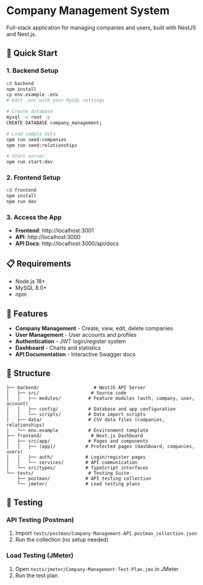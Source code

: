 # Company Management System

Full-stack application for managing companies and users, built with NestJS and Next.js.

## 🚀 Quick Start

### 1. Backend Setup
```bash
cd backend
npm install
cp env.example .env
# Edit .env with your MySQL settings

# Create database
mysql -u root -p
CREATE DATABASE company_management;

# Load sample data
npm run seed:companies
npm run seed:relationships

# Start server
npm run start:dev
```

### 2. Frontend Setup
```bash
cd frontend  
npm install
npm run dev
```

### 3. Access the App
- **Frontend**: http://localhost:3001
- **API**: http://localhost:3000
- **API Docs**: http://localhost:3000/api/docs

## 📋 Requirements

- Node.js 18+
- MySQL 8.0+
- npm

## 🎯 Features

- **Company Management** - Create, view, edit, delete companies
- **User Management** - User accounts and profiles  
- **Authentication** - JWT login/register system
- **Dashboard** - Charts and statistics
- **API Documentation** - Interactive Swagger docs

## 📁 Structure

```
├── backend/                    # NestJS API Server
│   ├── src/                   # Source code
│   │   ├── modules/          # Feature modules (auth, company, user, account)
│   │   ├── config/           # Database and app configuration
│   │   └── scripts/          # Data import scripts
│   ├── data/                 # CSV data files (companies, relationships)
│   └── env.example           # Environment template
├── frontend/                  # Next.js Dashboard
│   ├── src/app/              # Pages and components
│   │   ├── (app)/           # Protected pages (dashboard, companies, users)
│   │   ├── auth/            # Login/register pages
│   │   └── services/        # API communication
│   └── src/types/           # TypeScript interfaces
└── tests/                    # Testing Suite
    ├── postman/             # API testing collection
    └── jmeter/              # Load testing plans
```

## 🧪 Testing

### API Testing (Postman)
1. Import `tests/postman/Company-Management-API.postman_collection.json`
2. Run the collection (no setup needed)

### Load Testing (JMeter)  
1. Open `tests/jmeter/Company-Management-Test-Plan.jmx` in JMeter
2. Run the test plan
